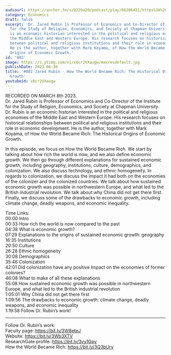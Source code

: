 ```yaml
---
audiourl: https://anchor.fm/s/822ba20/podcast/play/66206431/https%3A%2F%2Fd3ctxlq1ktw2nl.cloudfront.net%2Fstaging%2F2023-2-8%2F2567933a-5067-7ee9-a2fb-489ea216c3ec.m4a
category: Economics
draft: false
excerpt: 'Dr. Jared Rubin is Professor of Economics and Co-Director of the Institute
  for the Study of Religion, Economics, and Society at Chapman University. Dr. Rubin
  is an economic historian interested in the political and religious economies of
  the Middle East and Western Europe. His research focuses on historical relationships
  between political and religious institutions and their role in economic development.
  He is the author, together with Mark Koyama, of How the World Became Rich: The Historical
  Origins of Economic Growth.'
id: '802'
image: https://i.ytimg.com/vi/x8cr2VXaugw/maxresdefault.jpg
publishDate: 2023-06-30
title: '#802 Jared Rubin - How the World Became Rich: The Historical Origins of Economic
  Growth'
youtubeid: x8cr2VXaugw
---
```

<div class="timelinks">

RECORDED ON MARCH 8th 2023.  
Dr. Jared Rubin is Professor of Economics and Co-Director of the Institute for the Study of Religion, Economics, and Society at Chapman University. Dr. Rubin is an economic historian interested in the political and religious economies of the Middle East and Western Europe. His research focuses on historical relationships between political and religious institutions and their role in economic development. He is the author, together with Mark Koyama, of How the World Became Rich: The Historical Origins of Economic Growth.

In this episode, we focus on How the World Became Rich. We start by talking about how rich the world is now, and we also define economic growth. We then go through different explanations for sustained economic growth, including geography, institutions, culture, demographics, and colonization. We also discuss technology, and ethnic homogeneity. In regards to colonization, we discuss the impact it had both on the economies of the colonizer and the colonized countries. We talk about how sustained economic growth was possible in northwestern Europe, and what led to the British industrial revolution. We talk about why China did not get there first. Finally, we discuss some of the drawbacks to economic growth, including climate change, deadly weapons, and economic inequality.

Time Links:  
<time>00:00</time> Intro  
<time>00:33</time> How rich the world is now compared to the past  
<time>04:38</time> What is economic growth?  
<time>07:29</time> Explanations to the origins of sustained economic growth: geography  
<time>16:35</time> Institutions  
<time>20:50</time> Culture  
<time>26:28</time> Ethnic homogeneity  
<time>30:08</time> Demographics  
<time>35:46</time> Colonization  
<time>42:01</time> Did colonization have any positive impact on the economies of former colonies?  
<time>46:08</time> What to make of all these explanations  
<time>55:08</time> How sustained economic growth was possible in northwestern Europe, and what led to the British industrial revolution  
<time>1:05:01</time> Why China did not get there first  
<time>1:09:56</time> The drawbacks to economic growth: climate change, deadly weapons, and economic inequality  
<time>1:19:58</time> Follow Dr. Rubin’s work!

---

Follow Dr. Rubin’s work:  
Faculty page: https://bit.ly/3W8eteJ  
Website: https://bit.ly/3Wb3XTV  
ResearchGate profile: https://bit.ly/3vy1Gpv  
How the World Became Rich: https://bit.ly/3Q3bUry
</div>

